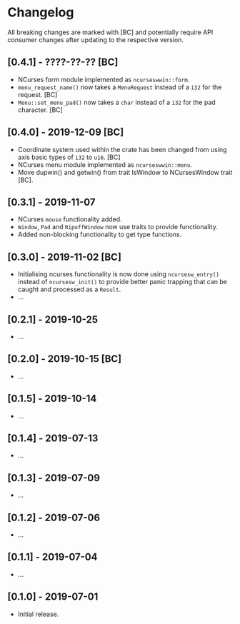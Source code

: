 # Changelog

All breaking changes are marked with [BC] and potentially require API consumer changes after updating to the respective version.

## [0.4.1] - ????-??-?? [BC]
- NCurses form module implemented as `ncurseswwin::form`.
- `menu_request_name()` now takes a `MenuRequest` instead of a `i32` for the request. [BC]
- `Menu::set_menu_pad()` now takes a `char` instead of a `i32` for the pad character. [BC]

## [0.4.0] - 2019-12-09 [BC]
- Coordinate system used within the crate has been changed from using axis basic types of `i32` to `u16`. [BC]
- NCurses menu module implemented as `ncurseswwin::menu`.
- Move dupwin() and getwin() from trait IsWindow to NCursesWindow trait [BC].

## [0.3.1] - 2019-11-07
- NCurses `mouse` functionality added.
- `Window`, `Pad` and `RipoffWindow` now use traits to provide functionality.
- Added non-blocking functionality to get type functions.

## [0.3.0] - 2019-11-02 [BC]
- Initialising ncurses functionality is now done using `ncursesw_entry()` instead of `ncursesw_init()` to provide better panic trapping that can be caught and processed as a `Result`.
- ...

## [0.2.1] - 2019-10-25
- ...

## [0.2.0] - 2019-10-15 [BC]
- ...

## [0.1.5] - 2019-10-14
- ...

## [0.1.4] - 2019-07-13
- ...

## [0.1.3] - 2019-07-09
- ...

## [0.1.2] - 2019-07-06
- ...

## [0.1.1] - 2019-07-04
- ...

## [0.1.0] - 2019-07-01
- Initial release.
